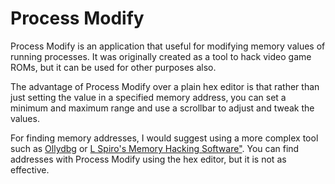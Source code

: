 # Process Modify

Process Modify is an application that useful for modifying memory values of running processes. It was originally created as a tool to hack video game ROMs, but it can be used for other purposes also.

The advantage of Process Modify over a plain hex editor is that rather than just setting the value in a specified memory address, you can set a minimum and maximum range and use a scrollbar to adjust and tweak the values.

For finding memory addresses, I would suggest using a more complex tool such as <a href="http://www.ollydbg.de/">Ollydbg</a> or <a href="http://memoryhacking.com/index.php">L Spiro's Memory Hacking Software"</a>. You can find addresses with Process Modify using the hex editor, but it is not as effective.
